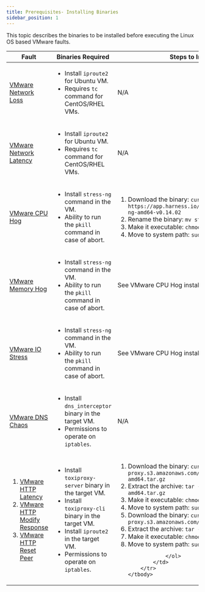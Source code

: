 ```yaml
---
title: Prerequisites- Installing Binaries
sidebar_position: 1
---
```


This topic describes the binaries to be installed before executing the Linux OS based VMware faults.

<table>
    <thead>
        <tr>
            <th>Fault</th>
            <th>Binaries Required</th>
            <th>Steps to Install the Binary (if any)</th>
        </tr>
    </thead>
    <tbody>
        <tr>
            <td><a href="https://developer.harness.io/docs/chaos-engineering/use-harness-ce/chaos-faults/vmware/linux/vmware-network-loss">VMware Network Loss</a></td>
            <td>
                <ul>
                    <li>Install <code>iproute2</code> for Ubuntu VM.</li>
                    <li>Requires <code>tc</code> command for CentOS/RHEL VMs.</li>
                </ul>
            </td>
            <td>N/A</td>
        </tr>
        <tr>
            <td><a href="https://developer.harness.io/docs/chaos-engineering/use-harness-ce/chaos-faults/vmware/linux/vmware-network-latency">VMware Network Latency</a></td>
            <td>
                <ul>
                    <li>Install <code>iproute2</code> for Ubuntu VM.</li>
                    <li>Requires <code>tc</code> command for CentOS/RHEL VMs.</li>
                </ul>
            </td>
            <td>N/A</td>
        </tr>
        <tr>
            <td><a href="https://developer.harness.io/docs/chaos-engineering/use-harness-ce/chaos-faults/vmware/linux/vmware-cpu-hog">VMware CPU Hog</a></td>
            <td>
                <ul>
                    <li>Install <code>stress-ng</code> command in the VM.</li>
                    <li>Ability to run the <code>pkill</code> command in case of abort.</li>
                </ul>
            </td>
            <td>
                <ol>
                    <li>Download the binary: <code>curl -LO https://app.harness.io/public/shared/tools/chaos/linux/stress-ng-amd64-v0.14.02</code></li>
                    <li>Rename the binary: <code>mv stress-ng-amd64-v0.14.02 stress-ng</code></li>
                    <li>Make it executable: <code>chmod +x stress-ng</code></li>
                    <li>Move to system path: <code>sudo mv stress-ng /usr/local/bin/</code></li>
                </ol>
            </td>
        </tr>
        <tr>
            <td><a href="https://developer.harness.io/docs/chaos-engineering/use-harness-ce/chaos-faults/vmware/linux/vmware-memory-hog">VMware Memory Hog</a></td>
            <td>
                <ul>
                    <li>Install <code>stress-ng</code> command in the VM.</li>
                    <li>Ability to run the <code>pkill</code> command in case of abort.</li>
                </ul>
            </td>
            <td>See VMware CPU Hog installation steps.</td>
        </tr>
        <tr>
            <td><a href="https://developer.harness.io/docs/chaos-engineering/use-harness-ce/chaos-faults/vmware/linux/vmware-io-stress">VMware IO Stress</a></td>
            <td>
                <ul>
                    <li>Install <code>stress-ng</code> command in the VM.</li>
                    <li>Ability to run the <code>pkill</code> command in case of abort.</li>
                </ul>
            </td>
            <td>See VMware CPU Hog installation steps.</td>
        </tr>
        <tr>
            <td><a href="https://developer.harness.io/docs/chaos-engineering/use-harness-ce/chaos-faults/vmware/linux/vmware-dns-chaos">VMware DNS Chaos</a></td>
            <td>
                <ul>
                    <li>Install <code>dns_interceptor</code> binary in the target VM.</li>
                    <li>Permissions to operate on <code>iptables</code>.</li>
                </ul>
            </td>
            <td>N/A</td>
        </tr>
        <tr>
            <td><ol><li><a href="https://developer.harness.io/docs/chaos-engineering/use-harness-ce/chaos-faults/vmware/linux/vmware-http-latency">VMware HTTP Latency</a></li>
            <li><a href="https://developer.harness.io/docs/chaos-engineering/use-harness-ce/chaos-faults/vmware/linux/vmware-http-modify-response"> VMware HTTP Modify Response</a></li>
            <li><a href="https://developer.harness.io/docs/chaos-engineering/use-harness-ce/chaos-faults/vmware/linux/vmware-http-reset-peer"> VMware HTTP Reset Peer</a></li></ol></td>
            <td>
                <ul>
                    <li>Install <code>toxiproxy-server</code> binary in the target VM.</li>
                    <li>Install <code>toxiproxy-cli</code> binary in the target VM.</li>
                    <li>Install <code>iproute2</code> in the target VM.</li>
                    <li> Permissions to operate on <code>iptables</code>.</li>
                </ul>
            </td>
            <td>
                <ol>
                    <li>Download the binary: <code>curl -LO https://litmus-http-proxy.s3.amazonaws.com/server/toxiproxy-server-linux-amd64.tar.gz</code></li>
                    <li>Extract the archive: <code>tar -zxvf toxiproxy-server-linux-amd64.tar.gz</code></li>
                    <li>Make it executable: <code>chmod +x toxiproxy-server</code></li>
                    <li>Move to system path: <code>sudo mv toxiproxy-server /usr/local/bin/</code></li>
                    <li>Download the binary: <code>curl -LO https://litmus-http-proxy.s3.amazonaws.com/cli/toxiproxy-cli-linux-amd64.tar.gz</code></li>
<li>Extract the archive: <code>tar -zxvf toxiproxy-cli-linux-amd64.tar.gz</code></li>
<li>Make it executable: <code>chmod +x toxiproxy-cli</code></li>
<li>Move to system path: <code>sudo mv toxiproxy-cli /usr/local/bin/ </code></li>

                </ol>
            </td>
        </tr>
    </tbody>
</table>





